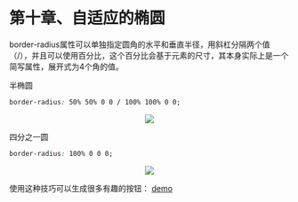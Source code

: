 # 第十章、自适应的椭圆
border-radius属性可以单独指定圆角的水平和垂直半径，用斜杠分隔两个值（/），并且可以使用百分比，这个百分比会基于元素的尺寸，其本身实际上是一个简写属性，展开式为4个角的值。

半椭圆
```css
border-radius: 50% 50% 0 0 / 100% 100% 0 0;
```
<div align=center><img src="/note/images/css-secret/10/1.png"></div>  

四分之一圆
```css
border-radius: 100% 0 0 0;
```
<div align=center><img src="/note/images/css-secret/10/2.png"></div>  

使用这种技巧可以生成很多有趣的按钮： [demo](http://simurai.com/archive/buttons/)


